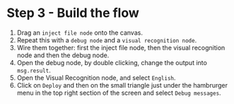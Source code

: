 # Step 3 - Build the flow

1. Drag an `inject file node` onto the canvas.
2. Repeat this with a `debug node` and a `visual recognition node`.
3. Wire them together: first the inject file node, then the visual recognition node and then the debug node.
4. Open the debug node, by double clicking, change the output into `msg.result`.
5. Open the Visual Recognition node, and select `English`.
6. Click on `Deploy` and then on the small triangle just under the hambrurger menu in the top right section of the screen and select `Debug messages`.
